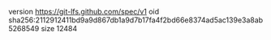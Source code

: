 version https://git-lfs.github.com/spec/v1
oid sha256:2112912411bd9a9d867db1a9d7b17fa4f2bd66e8374ad5ac139e3a8ab5268549
size 12484
